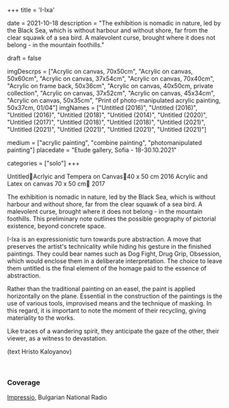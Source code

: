 +++
title = 'I-Ixa'

date = 2021-10-18
description = "The exhibition is nomadic in nature, led by the Black Sea, which is without harbour and without shore, far from the clear squawk of a sea bird. A malevolent curse, brought where it does not belong - in the mountain foothills."

draft = false

imgDescrps = ["Acrylic on canvas, 70x50cm", "Acrylic on canvas, 50x60cm", "Acrylic on canvas, 37x54cm", "Acrylic on canvas, 70x40cm", "Acrylic on frame back, 50x36cm", "Acrylic on canvas, 40x50cm, private collection", "Acrylic on canvas, 37x52cm", "Acrylic on canvas, 45x34cm", "Acrylic on canvas, 50x35cm", "Print of photo-manipulated acrylic painting, 50x37cm, 01/04"]
imgNames = ["Untitled (2016)", "Untitled (2016)", "Untitled (2016)", "Untitled (2018)", "Untitled (2014)", "Untitled (2020)", "Untitled (2017)", "Untitled (2018)", "Untitled (2018)", "Untitled (2021)", "Untitled (2021)", "Untitled (2021)", "Untitled (2021)", "Untitled (2021)"]

medium = ["acrylic painting", "combine painting", "photomanipulated painting"]
placedate = "Etude gallery, Sofia - 18-30.10.2021"

categories = ["solo"]
+++

UntitledAcrlyic and Tempera on Canvas40 x 50 cm 2016
Acrylic and Latex on canvas
70 x 50 cm 2017

The exhibition is nomadic in nature, led by the Black Sea, which is without harbour and without shore, far from the clear squawk of a sea bird. A malevolent curse, brought where it does not belong - in the mountain foothills. This preliminary note outlines the possible geography of pictorial existence, beyond concrete space.

I-Ixa is an expressionistic turn towards pure abstraction. A move that preserves the artist's technicality while hiding his gesture in the finished paintings. They could bear names such as Dog Fight, Drug Grip, Obsession, which would enclose them in a deliberate interpretation. The choice to leave them untitled is the final element of the homage paid to the essence of abstraction.

Rather than the traditional painting on an easel, the paint is applied horizontally on the plane. Essential in the construction of the paintings is the use of various tools, improvised means and the technique of masking. In this regard, it is important to note the moment of their recycling, giving materiality to the works.

Like traces of a wandering spirit, they anticipate the gaze of the other, their viewer, as a witness to devastation. 

(text Hristo Kaloyanov)

&nbsp;

### Coverage
[Impressio](https://impressio.dir.bg/palitra/sledi-ot-brodesht-duh-i-iksa-ot-nikola-stoyanov), Bulgarian National Radio